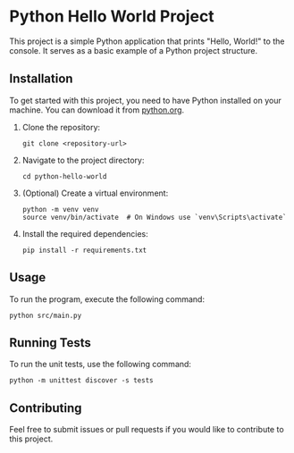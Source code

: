 # Python Hello World Project

This project is a simple Python application that prints "Hello, World!" to the console. It serves as a basic example of a Python project structure.

## Installation

To get started with this project, you need to have Python installed on your machine. You can download it from [python.org](https://www.python.org/downloads/).

1. Clone the repository:
   ```
   git clone <repository-url>
   ```
2. Navigate to the project directory:
   ```
   cd python-hello-world
   ```
3. (Optional) Create a virtual environment:
   ```
   python -m venv venv
   source venv/bin/activate  # On Windows use `venv\Scripts\activate`
   ```
4. Install the required dependencies:
   ```
   pip install -r requirements.txt
   ```

## Usage

To run the program, execute the following command:
```
python src/main.py
```

## Running Tests

To run the unit tests, use the following command:
```
python -m unittest discover -s tests
```

## Contributing

Feel free to submit issues or pull requests if you would like to contribute to this project.